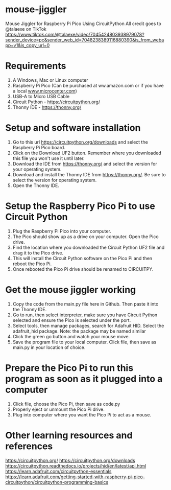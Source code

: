 # mouse-jiggler
Mouse Jiggler for Raspberry Pi Pico Using CircuitPython
All credit goes to @talaexe on TikTok https://www.tiktok.com/@talaexe/video/7045424803938979078?sender_device=pc&sender_web_id=7048238389116880390&is_from_webapp=v1&is_copy_url=0

# Requirements
1. A Windows, Mac or Linux computer
2. Raspberry Pi Pico (Can be purchased at ww.amazon.com or if you have a local www.microcenter.com)
3. USB-A to Micro USB Cable 
4. Circuit Python - https://circuitpython.org/
5. Thonny IDE - https://thonny.org/

# Setup and software installation
1. Go to this url https://circuitpython.org/downloads and select the Raspberry Pi Pico board. 
2. Click on the Download UF2 button. Remember where you downloaded this file you won't use it until later. 
3. Download the IDE from https://thonny.org/ and select the version for your operating system.
4. Download and install the Thonny IDE from https://thonny.org/. Be sure to select the version for operating system. 
5. Open the Thonny IDE. 

# Setup the Raspberry Pico Pi to use Circuit Python
1. Plug the Raspberry Pi Pico into your computer. 
2. The Pico should show up as a drive on your computer. Open the Pico drive. 
3. Find the location where you downloaded the Circuit Python UF2 file and drag it to the Pico drive. 
4. This will install the Circuit Python software on the Pico Pi and then reboot the Pico Pi. 
5. Once rebooted the Pico Pi drive should be renamed to CIRCUITPY. 

# Get the mouse jiggler working
1. Copy the code from the main.py file here in Github. Then paste it into the Thonny IDE. 
2. Go to run, then select interpreter, make sure you have Circuit Python selected and ensure the Pico is selected under the port. 
3. Select tools, then manage packages, search for Adafruit HID. Select the adafruit_hid package. Note: the package may be named similar
4. Click the green go button and watch your mouse move. 
5. Save the program file to your local computer. Click file, then save as main.py in your location of choice. 

# Prepare the Pico Pi to run this program as soon as it plugged into a computer
1. Click file, choose the Pico Pi, then save as code.py
2. Properly eject or unmount the Pico Pi drive. 
3. Plug into computer where you want the Pico Pi to act as a mouse.



# Other learning resources and references
https://circuitpython.org/
https://circuitpython.org/downloads
https://circuitpython.readthedocs.io/projects/hid/en/latest/api.html
https://learn.adafruit.com/circuitpython-essentials
https://learn.adafruit.com/getting-started-with-raspberry-pi-pico-circuitpython/circuitpython-programming-basics
